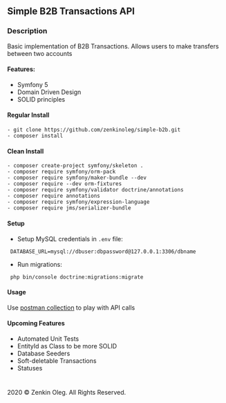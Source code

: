 ## Simple B2B Transactions API

### Description
Basic implementation of B2B Transactions. Allows users to make transfers between two accounts

#### Features:
 - Symfony 5
 - Domain Driven Design
 - SOLID principles

#### Regular Install
```console
- git clone https://github.com/zenkinoleg/simple-b2b.git
- composer install
```

#### Clean Install
```console
- composer create-project symfony/skeleton .
- composer require symfony/orm-pack
- composer require symfony/maker-bundle --dev
- composer require --dev orm-fixtures
- composer require symfony/validator doctrine/annotations
- composer require annotations
- composer require symfony/expression-language
- composer require jms/serializer-bundle
```

#### Setup
- Setup MySQL credentials in `.env` file:
```console
 DATABASE_URL=mysql://dbuser:dbpassword@127.0.0.1:3306/dbname
```
- Run migrations:
```console
 php bin/console doctrine:migrations:migrate
```

#### Usage
Use [postman collection](https://www.getpostman.com/collections/4cb64d109a618534002d) to play with API calls

#### Upcoming Features

- Automated Unit Tests
- EntityId as Class to be more SOLID
- Database Seeders
- Soft-deletable Transactions
- Statuses

#
#
#
 
2020 &copy; Zenkin Oleg. All Rights Reserved.